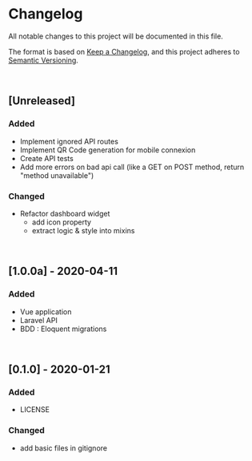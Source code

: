 <!-- markdownlint-disable MD012 MD022 MD024 -->
# Changelog
All notable changes to this project will be documented in this file.

The format is based on [Keep a Changelog](https://keepachangelog.com/en/1.0.0/),
and this project adheres to [Semantic Versioning](https://semver.org/spec/v2.0.0.html).



&nbsp; <!-- break line -->


## [Unreleased]

### Added

- Implement ignored API routes
- Implement QR Code generation for mobile connexion
- Create API tests
- Add more errors on bad api call (like a GET on POST method, return "method unavailable")

### Changed

- Refactor dashboard widget
    - add icon property
    - extract logic & style into mixins


&nbsp; <!-- break line -->


## [1.0.0a] - 2020-04-11

### Added

- Vue application
- Laravel API
- BDD : Eloquent migrations


&nbsp; <!-- break line -->


## [0.1.0] - 2020-01-21

### Added

- LICENSE

### Changed

- add basic files in gitignore
